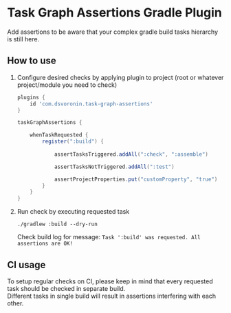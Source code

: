 # Task Graph Assertions Gradle Plugin

Add assertions to be aware that your complex gradle build tasks hierarchy is still here.

## How to use

1. Configure desired checks by applying plugin to project (root or whatever project/module you need to check)

    ```groovy
    plugins {
        id 'com.dsvoronin.task-graph-assertions'
    }
    
    taskGraphAssertions {
    
        whenTaskRequested {
            register(":build") {
                
                assertTasksTriggered.addAll(":check", ":assemble")
    
                assertTasksNotTriggered.addAll(":test")
    
                assertProjectProperties.put("customProperty", "true")
            }
        }
    }
    ```

2. Run check by executing requested task

    ```
    ./gradlew :build --dry-run
    ```

   Check build log for message: `Task ':build' was requested. All assertions are OK!`

## CI usage

To setup regular checks on CI, please keep in mind that every requested task should be checked in separate build.  
Different tasks in single build will result in assertions interfering with each other.
